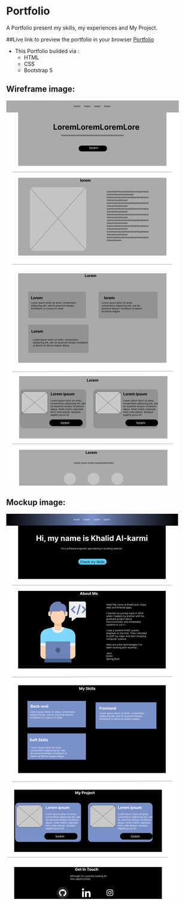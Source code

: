 # Portfolio

A Portfolio present my skills, my experiences and My Project.

##Live link to preview the portfolio in your browser
[Portfolio](https://khalledalkarmi.github.io/Portfolio/)

* This Portfolio builded via :
  - HTML
  - CSS
  - Bootstrap 5
##  Wireframe image:


![Wireframe image](./images/Home.png "Wireframe image")

##  Mockup image:


![Mockup image](./images/HomeMockup.png "Mockup image")


